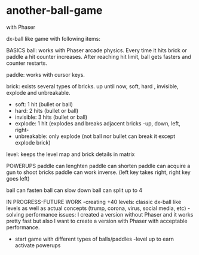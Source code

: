 # another-ball-game
with Phaser

dx-ball like game with following items:

BASICS
ball: works with Phaser arcade physics. Every time it hits brick or paddle a hit counter increases. After reaching hit limit, ball gets fasters and counter restarts.

paddle: works with cursor keys.

brick: exists several types of bricks. up until now, soft, hard , invisible, explode and unbreakable.
- soft: 1 hit (bullet or ball)
- hard: 2 hits (bullet or ball)
- invisible: 3 hits (bullet or ball)
- explode: 1 hit (explodes and breaks adjacent bricks -up, down, left, right-
- unbreakable: only explode (not ball nor bullet can break it except explode brick)

level: keeps the level map and brick details in matrix 

POWERUPS
paddle can lenghten 
paddle can shorten
paddle can acquire a gun to shoot bricks
paddle can work inverse. (left key takes right, right key goes left)

ball can fasten
ball can slow down
ball can split up to 4

IN PROGRESS-FUTURE WORK
-creating +40 levels: classic dx-ball like levels as well as actual concepts (trump, corona, virus, social media, etc) 
-solving performance issues: I created a version without Phaser and it works pretty fast but also I want to create a version with Phaser with acceptable performance.
- start game with different types of balls/paddles
-level up to earn activate powerups
